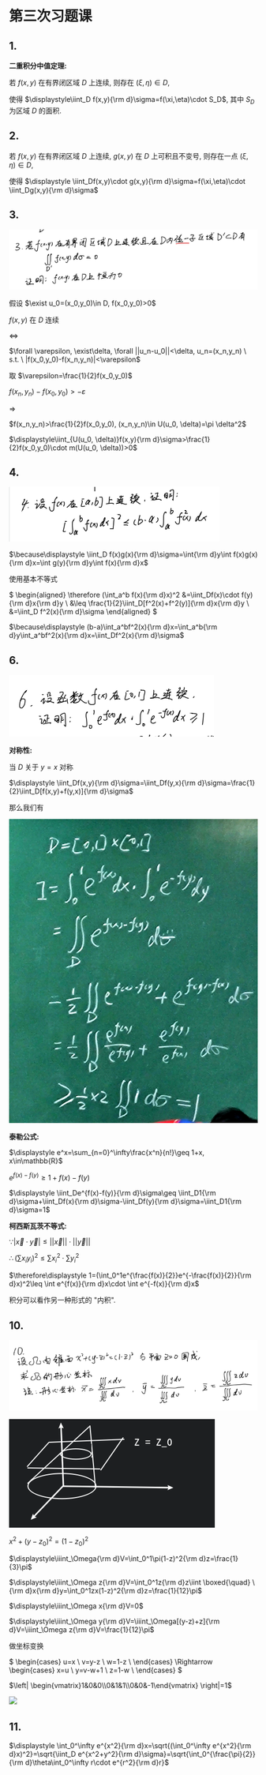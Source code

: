 # 第三次习题课

## 1.

**二重积分中值定理:**

若 $f(x,y)$ 在有界闭区域 $D$ 上连续, 则存在 $(\xi, \eta)\in D$, 

使得 $\displaystyle\iint_D f(x,y){\rm d}\sigma=f(\xi,\eta)\cdot S_D$, 其中 $S_D$ 为区域 $D$ 的面积.

## 2.

若 $f(x,y)$ 在有界闭区域 $D$ 上连续, $g(x,y)$ 在 $D$ 上可积且不变号, 则存在一点 $(\xi, \eta)\in D$,

使得 $\displaystyle \iint_Df(x,y)\cdot g(x,y){\rm d}\sigma=f(\xi,\eta)\cdot \iint_Dg(x,y){\rm d}\sigma$


## 3.

![](images/2021-04-22-16-35-29.png)

假设 $\exist u_0=(x_0,y_0)\in D, f(x_0,y_0)>0$

$f(x,y)$ 在 $D$ 连续 

$\Leftrightarrow$

$\forall \varepsilon, \exist\delta, \forall ||u_n-u_0||<\delta, u_n=(x_n,y_n) \ s.t. \ |f(x_0,y_0)-f(x_n,y_n)|<\varepsilon$

取 $\varepsilon=\frac{1}{2}f(x_0,y_0)$

$f(x_n,y_n)-f(x_0,y_0)>-\varepsilon$

$\Rightarrow$

$f(x_n,y_n)>\frac{1}{2}f(x_0,y_0), (x_n,y_n)\in U(u_0, \delta)=\pi \delta^2$


$\displaystyle\iint_{U(u_0, \delta)}f(x,y){\rm d}\sigma>\frac{1}{2}f(x_0,y_0)\cdot m(U(u_0, \delta))>0$


## 4.

![](images/2021-04-22-16-49-00.png)

$\because\displaystyle \iint_D f(x)g(x){\rm d}\sigma=\int{\rm d}y\int f(x)g(x){\rm d}x=\int g(y){\rm d}y\int f(x){\rm d}x$

使用基本不等式

$
\begin{aligned}
\therefore (\int_a^b f(x){\rm d}x)^2
&=\iint_Df(x)\cdot f(y){\rm d}x{\rm d}y \\
&\leq \frac{1}{2}\iint_D[f^2(x)+f^2(y)]{\rm d}x{\rm d}y \\
&=\iint_D f^2(x){\rm d}\sigma
\end{aligned}
$

$\because\displaystyle (b-a)\int_a^bf^2(x){\rm d}x=\int_a^b{\rm d}y\int_a^bf^2(x){\rm d}x=\iint_Df^2(x){\rm d}\sigma$



## 6.

![](images/2021-04-22-17-15-32.png)

**对称性:**

当 $D$ 关于 $y=x$ 对称

$\displaystyle \iint_Df(x,y){\rm d}\sigma=\iint_Df(y,x){\rm d}\sigma=\frac{1}{2}\iint_D[f(x,y)+f(y,x)]{\rm d}\sigma$

那么我们有

![](images/2021-04-22-17-11-17.png)

**泰勒公式:**

$\displaystyle e^x=\sum_{n=0}^\infty\frac{x^n}{n!}\geq 1+x, x\in\mathbb{R}$

$\displaystyle e^{f(x)-f(y)}\geq 1+f(x)-f(y)$

$\displaystyle \iint_De^{f(x)-f(y)}{\rm d}\sigma\geq \iint_D1{\rm d}\sigma+\iint_Df(x){\rm d}\sigma-\iint_Df(y){\rm d}\sigma=\iint_D1{\rm d}\sigma=1$

**柯西斯瓦茨不等式:**

$\because |\vec{x}\cdot \vec{y}|\leq ||\vec{x}||\cdot ||\vec{y}||$

$\therefore (\sum x_iy_i)^2\leq \sum x_i^2\cdot \sum y_i^2$

$\therefore\displaystyle 1=(\int_0^1e^{\frac{f(x)}{2}}e^{-\frac{f(x)}{2}}{\rm d}x)^2\leq \int e^{f(x)}{\rm d}x\cdot \int e^{-f(x)}{\rm d}x$

积分可以看作另一种形式的 "内积".

## 10.

![](images/2021-04-22-17-51-23.png)

![](images/2021-04-22-17-51-11.png)

$x^2+(y-z_0)^2=(1-z_0)^2$

$\displaystyle\iiint_\Omega{\rm d}V=\int_0^1\pi(1-z)^2{\rm d}z=\frac{1}{3}\pi$

$\displaystyle\iiint_\Omega z{\rm d}V=\int_0^1z{\rm d}z\iint \boxed{\quad} \ {\rm d}x{\rm d}y=\int_0^1zx(1-z)^2{\rm d}z=\frac{1}{12}\pi$

$\displaystyle\iiint_\Omega x{\rm d}V=0$

$\displaystyle\iiint_\Omega y{\rm d}V=\iiint_\Omega[(y-z)+z]{\rm d}V=\iiint_\Omega z{\rm d}V=\frac{1}{12}\pi$

做坐标变换

$
\begin{cases}
u=x \\
v=y-z \\
w=1-z \\
\end{cases}
\Rightarrow
\begin{cases}
x=u \\
y=v-w+1 \\
z=1-w \\
\end{cases}
$

$\left| \begin{vmatrix}1&0&0\\0&1&1\\0&0&-1\end{vmatrix} \right|=1$

![](images/2021-04-22-18-01-16.png)


## 11.

$\displaystyle \int_0^\infty e^{x^2}{\rm d}x=\sqrt{(\int_0^\infty e^{x^2}{\rm d}x)^2}=\sqrt{\iint_D e^{x^2+y^2}{\rm d}\sigma}=\sqrt{\int_0^{\frac{\pi}{2}}{\rm d}\theta\int_0^\infty r\cdot e^{r^2}{\rm d}r}$

